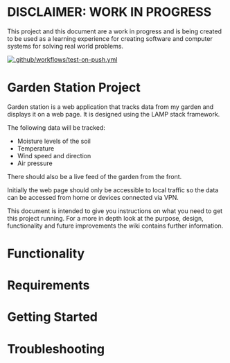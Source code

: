 # DISCLAIMER: WORK IN PROGRESS
This project and this document are a work in progress and is being created to be used as a learning experience for creating software and computer systems for solving real world problems. 

[![.github/workflows/test-on-push.yml](https://github.com/Grimcheese/GardenStation/actions/workflows/test-on-push.yml/badge.svg)](https://github.com/Grimcheese/GardenStation/actions/workflows/test-on-push.yml/badge.svg)

# Garden Station Project
Garden station is a web application that tracks data from my garden and displays it on a web page. It is designed using the LAMP stack framework.

The following data will be tracked:
- Moisture levels of the soil
- Temperature
- Wind speed and direction
- Air pressure

There should also be a live feed of the garden from the front.

Initially the web page should only be accessible to local traffic so the data can be accessed from home or devices connected via VPN. 

This document is intended to give you instructions on what you need to get this project running. For a more in depth look at the purpose, design, functionality and future improvements the wiki contains further information. 

# Functionality

# Requirements

# Getting Started

# Troubleshooting